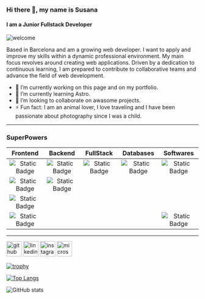 ### Hi there 👋, my name is Susana
#### I am a Junior Fullstack Developer
![welcome](https://github.com/SusannaBH/SusannaBH/assets/118167587/442a5dca-0a6a-434d-907f-9cb7fbe79b0b)

Based in Barcelona and am a growing web developer. I want to apply and improve my skills within a dynamic professional environment. My main focus revolves around creating web applications. Driven by a dedication to continuous learning, I am prepared to contribute to collaborative teams and advance the field of web development.

- 🔭 I’m currently working on this page and on my portfolio. 
- 🌱 I’m currently learning Astro. 
- 👯 I’m looking to collaborate on awasome projects. 
- ⚡ Fun fact: I am an animal lover, I love traveling and I have been passionate about photography since I was a child. 

____
### SuperPowers

| Frontend    | Backend     | FullStack    | Databases  | Softwares |
| :---: | :---: | :---: | :---: | :---: |
| ![Static Badge](https://img.shields.io/badge/javascript-%23F7DF1E?style=for-the-badge&logo=visual%20studio%20code&logoColor=black&labelColor=%23F7DF1E) | ![Static Badge](https://img.shields.io/badge/java?style=for-the-badge&logoColor=%23FF0000) | ![Static Badge](https://img.shields.io/badge/TypeScript-blue?style=for-the-badge&logo=typescript&logoColor=white) | ![Static Badge](https://img.shields.io/badge/mySQL-lightblue?style=for-the-badge&logo=mysql&logoColor=black) | ![Static Badge](https://img.shields.io/badge/Git-%23F05032?style=for-the-badge&logo=git&logoColor=white&labelColor=%23F05032) |
| ![Static Badge](https://img.shields.io/badge/React-blue?style=for-the-badge&logo=react&logoColor=white) | ![Static Badge](https://img.shields.io/badge/kotlin?style=for-the-badge&logo=kotlin&logoColor=%237F52FF)
| ![Static Badge](https://img.shields.io/badge/GitHub-white?style=for-the-badge&logo=github&logoColor=%23181717&labelColor=white) |
| ![Static Badge](https://img.shields.io/badge/Styled--Components-%23DB7093?style=for-the-badge&logo=styledcomponents&logoColor=white) |||| ![Static Badge](https://img.shields.io/badge/VS_Code-%23007ACC?style=for-the-badge&logo=visual%20studio%20code&logoColor=white&labelColor=%23007ACC) |
  
____

[<img src='https://cdn.jsdelivr.net/npm/simple-icons@3.0.1/icons/github.svg' alt='github' height='40'>](https://github.com/SusannaBH)  [<img src='https://cdn.jsdelivr.net/npm/simple-icons@3.0.1/icons/linkedin.svg' alt='linkedin' height='40'>](https://www.linkedin.com/in/susana-bergaz-hernandez/)  [<img src='https://cdn.jsdelivr.net/npm/simple-icons@3.0.1/icons/instagram.svg' alt='instagram' height='40'>](https://www.instagram.com/susanna2n/)  [<img src='https://cdn.jsdelivr.net/npm/simple-icons@3.0.1/icons/microsoftoutlook.svg' alt='microsoftoutlook' height='40'>](susannabergaz@hotmail.com)  

[![trophy](https://github-profile-trophy.vercel.app/?username=SusannaBH)](https://github.com/ryo-ma/github-profile-trophy)

[![Top Langs](https://github-readme-stats.vercel.app/api/top-langs/?username=SusannaBH)](https://github.com/anuraghazra/github-readme-stats)

![GitHub stats](https://github-readme-stats.vercel.app/api?username=SusannaBH&show_icons=true)  


